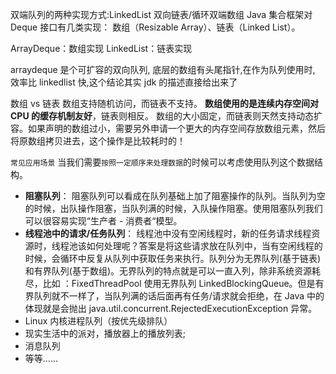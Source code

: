 双端队列的两种实现方式:LinkedList 双向链表/循环双端数组
Java 集合框架对 Deque 接口有几类实现：
数组（Resizable Array）、链表（Linked List）。

ArrayDeque：数组实现
LinkedList：链表实现

arraydeque 是个可扩容的双向队列,
底层的数组有头尾指针,在作为队列使用时,
效率比 linkedlist 快,这个结论其实 jdk 的描述直接给出来了

数组 vs 链表
数组支持随机访问，而链表不支持。
**数组使用的是连续内存空间对 CPU 的缓存机制友好**，链表则相反。
数组的大小固定，而链表则天然支持动态扩容。如果声明的数组过小，需要另外申请一个更大的内存空间存放数组元素，然后将原数组拷贝进去，这个操作是比较耗时的！

`常见应用场景`
当我们需要`按照一定顺序来处理数据`的时候可以考虑使用队列这个数据结构。

- **阻塞队列**： 阻塞队列可以看成在队列基础上加了阻塞操作的队列。当队列为空的时候，出队操作阻塞，当队列满的时候，入队操作阻塞。使用阻塞队列我们可以很容易实现“生产者 - 消费者“模型。
- **线程池中的请求/任务队列**： 线程池中没有空闲线程时，新的任务请求线程资源时，线程池该如何处理呢？答案是将这些请求放在队列中，当有空闲线程的时候，会循环中反复从队列中获取任务来执行。队列分为无界队列(基于链表)和有界队列(基于数组)。无界队列的特点就是可以一直入列，除非系统资源耗尽，比如 ：FixedThreadPool 使用无界队列 LinkedBlockingQueue。但是有界队列就不一样了，当队列满的话后面再有任务/请求就会拒绝，在 Java 中的体现就是会抛出 java.util.concurrent.RejectedExecutionException 异常。
- Linux 内核进程队列（按优先级排队）
- 现实生活中的派对，播放器上的播放列表;
- 消息队列
- 等等......
